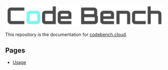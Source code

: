[![Codebench Logo](./assets/logo.png)](https://www.codebench.cloud)

This repository is the documentation for [codebench.cloud](https://www.codebench.cloud).

## Pages

- [Usage](./usage.md)


